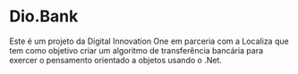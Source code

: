 # Dio.Bank
Este é um projeto da Digital Innovation One em parceria com a Localiza que tem como objetivo criar um algoritmo de transferência bancária para exercer o pensamento orientado a objetos usando o .Net.
